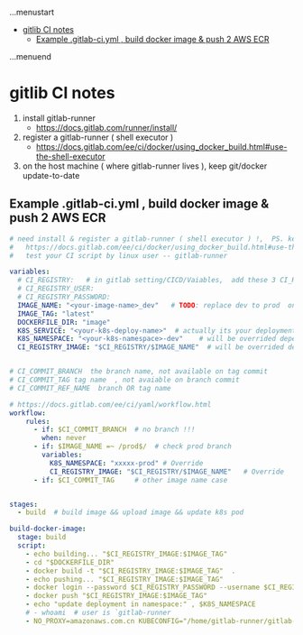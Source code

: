 ...menustart

- [gitlib CI notes](#285b8e93864bfda7ad33e643619bc862)
    - [Example .gitlab-ci.yml , build docker image & push 2 AWS ECR](#5495f7a485fc8be5f547ce40842b4d60)

...menuend


<h2 id="285b8e93864bfda7ad33e643619bc862"></h2>


# gitlib CI notes

1. install gitlab-runner
    - https://docs.gitlab.com/runner/install/
2. register a gitlab-runner ( shell executor )
    - https://docs.gitlab.com/ee/ci/docker/using_docker_build.html#use-the-shell-executor
3. on the host machine ( where gitlab-runner lives ),  keep git/docker update-to-date


<h2 id="5495f7a485fc8be5f547ce40842b4d60"></h2>


## Example .gitlab-ci.yml , build docker image & push 2 AWS ECR

```yaml
# need install & register a gitlab-runner ( shell executor ) !,  PS. keep the git ( on runner host ) version updated 
#   https://docs.gitlab.com/ee/ci/docker/using_docker_build.html#use-the-shell-executor
#   test your CI script by linux user -- gitlab-runner

variables:
  # CI_REGISTRY:   # in gitlab setting/CICD/Vaiables,  add these 3 CI_REGISTRY* variable
  # CI_REGISTRY_USER: 
  # CI_REGISTRY_PASSWORD: 
  IMAGE_NAME: "<your-image-name>_dev"   # TODO: replace dev to prod  on production branch
  IMAGE_TAG: "latest"
  DOCKERFILE_DIR: "image"
  K8S_SERVICE: "<your-k8s-deploy-name>"  # actually its your deployment name
  K8S_NAMESPACE: "<your-k8s-namespace>-dev"    # will be overrided depends on $IMAGE_NAME
  CI_REGISTRY_IMAGE: "$CI_REGISTRY/$IMAGE_NAME"  # will be overrided depends on $IMAGE_NAME


# CI_COMMIT_BRANCH  the branch name, not available on tag commit
# CI_COMMIT_TAG tag name  , not avaiable on branch commit
# CI_COMMIT_REF_NAME  branch OR tag name

# https://docs.gitlab.com/ee/ci/yaml/workflow.html
workflow: 
    rules:
      - if: $CI_COMMIT_BRANCH  # no branch !!!
        when: never 
      - if: $IMAGE_NAME =~ /prod$/  # check prod branch
        variables:
          K8S_NAMESPACE: "xxxxx-prod" # Override 
          CI_REGISTRY_IMAGE: "$CI_REGISTRY/$IMAGE_NAME"   # Override
      - if: $CI_COMMIT_TAG     # other image name case


stages:
  - build  # build image && upload image && update k8s pod

build-docker-image:
  stage: build
  script:
    - echo building... "$CI_REGISTRY_IMAGE:$IMAGE_TAG"
    - cd "$DOCKERFILE_DIR"
    - docker build -t "$CI_REGISTRY_IMAGE:$IMAGE_TAG"  .
    - echo pushing... "$CI_REGISTRY_IMAGE:$IMAGE_TAG"
    - docker login --password $CI_REGISTRY_PASSWORD --username $CI_REGISTRY_USER $CI_REGISTRY
    - docker push "$CI_REGISTRY_IMAGE:$IMAGE_TAG"
    - echo "update deployment in namespace:" , $K8S_NAMESPACE
    # - whoami  # user is `gitlab-runner
    - NO_PROXY=amazonaws.com.cn KUBECONFIG="/home/gitlab-runner/gitlab-ci/k8s/k8s.conf" kubectl -n $K8S_NAMESPACE rollout restart deployment $K8S_SERVICE
```


